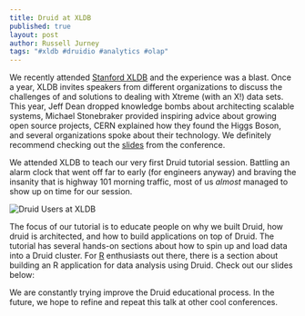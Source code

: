 ```yaml
---
title: Druid at XLDB
published: true
layout: post
author: Russell Jurney
tags: "#xldb #druidio #analytics #olap"
---
```


We recently attended [Stanford XLDB](http://www.xldb.org/) and the experience was a blast. Once a year, XLDB invites speakers from different organizations to discuss the challenges of and solutions to dealing with Xtreme (with an X!) data sets. This year, Jeff Dean dropped knowledge bombs about architecting scalable systems, Michael Stonebraker provided inspiring advice about growing open source projects, CERN explained how they found the Higgs Boson, and several organizations spoke about their technology. We definitely recommend checking out the [slides](https://conf-slac.stanford.edu/xldb-2013/conference-program) from the conference.

We attended XLDB to teach our very first Druid tutorial session. Battling an alarm clock that went off far to early (for engineers anyway) and braving the insanity that is highway 101 morning traffic, most of us _almost_ managed to show up on time for our session.

![Druid Users at XLDB](http://distilleryimage3.ak.instagram.com/ce5ff7c4197111e3b2e322000a1f9a5c_7.jpg)

The focus of our tutorial is to educate people on why we built Druid, how druid is architected, and how to build applications on top of Druid. The tutorial has several hands-on sections about how to spin up and load data into a Druid cluster. For [R](http://www.r-project.org/) enthusiasts out there, there is a section about building an R application for data analysis using Druid. Check out our slides below:

<script async="" class="speakerdeck-embed" data-id="50c52830fc7301302f630ada113e7e19" data-ratio="1.72972972972973" src="//speakerdeck.com/assets/embed.js"></script>

We are constantly trying improve the Druid educational process. In the future, we hope to refine and repeat this talk at other cool conferences.